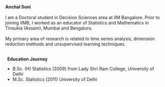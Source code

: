 <heading>
  <b>
    Anchal Soni
  </b>
</heading>

<br>
<br>
I am a Doctoral student in Decision Sciences area at IIM Bangalore. Prior to joining IIMB, I worked as an educator of Statistics and Mathematics in Tinsukia (Assam), Mumbai and Bengaluru. 
<br>
<br>
My primary area of research is related to time series analysis, dimension reduction methods and unsupervised learning techniques. 
<br>     
<br>

<b>&nbsp;&nbsp;Education&nbsp;Journey</b>
<br/>
- B.Sc. (H) Statistics (2009) from Lady Shri Ram College, University of Delhi
- M.Sc. Statistics (2011) University of Delhi

<br>
<br>


